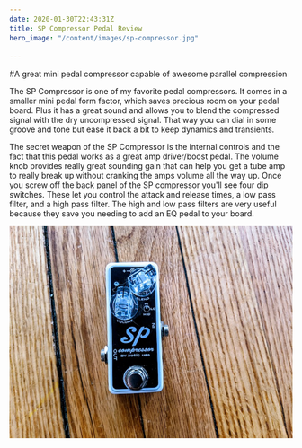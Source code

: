 ```yaml
---
date: 2020-01-30T22:43:31Z
title: SP Compressor Pedal Review
hero_image: "/content/images/sp-compressor.jpg"

---
```



#A great mini pedal compressor capable of awesome parallel compression

The SP Compressor is one of my favorite pedal compressors. It comes in a smaller mini pedal form factor, which saves precious room on your pedal board. Plus it has a great sound and allows you to blend the compressed signal with the dry uncompressed signal. That way you can dial in some groove and tone but ease it back a bit to keep dynamics and transients. 

The secret weapon of the SP Compressor is the internal controls and the fact that this pedal works as a great amp driver/boost pedal. The volume knob provides really great sounding gain that can help you get a tube amp to really break up without cranking the amps volume all the way up. Once you screw off the back panel of the SP compressor you'll see four dip switches. These let you control the attack and release times, a low pass filter, and a high pass filter. The high and low pass filters are very useful because they save you needing to add an EQ pedal to your board.

![](/content/images/sp-compressor.jpg)

